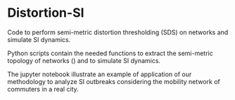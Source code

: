 # Distortion-SI
Code to perform semi-metric distortion thresholding (SDS) on networks and simulate SI dynamics.

Python scripts contain the needed functions to extract the semi-metric topology of networks () and to simulate SI dynamics.

The jupyter notebook illustrate an example of application of our methodology to analyze SI outbreaks considering the mobility network of commuters in a real city. 
